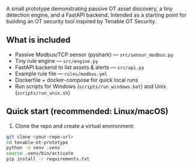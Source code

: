 A small prototype demonstrating passive OT asset discovery, a tiny detection engine, and a FastAPI backend. Intended as a starting point for building an OT security tool inspired by Tenable OT Security.


## What is included
- Passive Modbus/TCP sensor (pyshark) — `src/sensor_modbus.py`
- Tiny rule engine — `src/engine.py`
- FastAPI backend to list assets & alerts — `src/api.py`
- Example rule file — `rules/modbus.yml`
- Dockerfile + docker-compose for quick local runs
- Run scripts for Windows (`scripts/run_windows.bat`) and Unix (`scripts/run_unix.sh`)


## Quick start (recommended: Linux/macOS)


1. Clone the repo and create a virtual environment:


```bash
git clone <your-repo-url>
cd tenable-ot-prototype
python -m venv .venv
source .venv/bin/activate
pip install -r requirements.txt